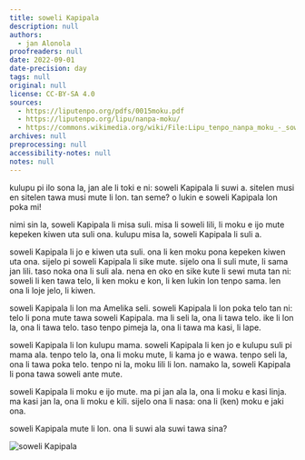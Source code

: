 ```yaml
---
title: soweli Kapipala
description: null
authors:
  - jan Alonola
proofreaders: null
date: 2022-09-01
date-precision: day
tags: null
original: null
license: CC-BY-SA 4.0
sources:
  - https://liputenpo.org/pdfs/0015moku.pdf
  - https://liputenpo.org/lipu/nanpa-moku/
  - https://commons.wikimedia.org/wiki/File:Lipu_tenpo_nanpa_moku_-_soweli_Kapipala.png
archives: null
preprocessing: null
accessibility-notes: null
notes: null
---
```


kulupu pi ilo sona la, jan ale li toki e ni: soweli Kapipala li suwi a. sitelen musi en sitelen tawa musi mute li lon. tan seme? o lukin e soweli Kapipala lon poka mi!

nimi sin la, soweli Kapipala li misa suli. misa li soweli lili, li moku e ijo mute kepeken kiwen uta suli ona. kulupu misa la, soweli Kapipala li suli a.

soweli Kapipala li jo e kiwen uta suli. ona li ken moku pona kepeken kiwen uta ona. sijelo pi soweli Kapipala li sike mute. sijelo ona li suli mute, li sama jan lili. taso noka ona li suli ala. nena en oko en sike kute li sewi muta tan ni: soweli li ken tawa telo, li ken moku e kon, li ken lukin lon tenpo sama. len ona li loje jelo, li kiwen.

soweli Kapipala li lon ma Amelika seli. soweli Kapipala li lon poka telo tan ni: telo li pona mute tawa soweli Kapipala. ma li seli la, ona li tawa telo. ike li lon la, ona li tawa telo. taso tenpo pimeja la, ona li tawa ma kasi, li lape.

soweli Kapipala li lon kulupu mama. soweli Kapipala li ken jo e kulupu suli pi mama ala. tenpo telo la, ona li moku mute, li kama jo e wawa. tenpo seli la, ona li tawa poka telo. tenpo ni la, moku lili li lon. namako la, soweli Kapipala li pona tawa soweli ante mute.

soweli Kapipala li moku e ijo mute. ma pi jan ala la, ona li moku e kasi linja. ma kasi jan la, ona li moku e kili. sijelo ona li nasa: ona li (ken) moku e jaki ona.

soweli Kapipala mute li lon. ona li suwi ala suwi tawa sina?

![soweli Kapipala](https://upload.wikimedia.org/wikipedia/commons/0/0c/Lipu_tenpo_nanpa_moku_-_soweli_Kapipala.png)